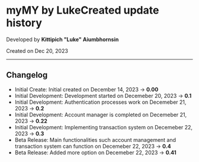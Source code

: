 # myMY by LukeCreated update history

Developed by __Kittipich "Luke" Aiumbhornsin__

Created on Dec 20, 2023

---

## Changelog

- Initial Create: Initial created on December 14, 2023 -> **0.00**
- Initial Development: Development started on Decemeber 20, 2023 -> **0.1**
- Initial Development: Authentication processes work on Decemeber 21, 2023 -> **0.2**
- Initial Development: Account manager is completed on Decemeber 21, 2023 -> **0.22**
- Initial Development: Implementing transaction system on Decemeber 22, 2023 -> **0.3**
- Beta Release: Main functionalities such account management and transaction system can function on Decemeber 22, 2023 -> **0.4**
- Beta Release: Added more option on Decemeber 22, 2023 -> **0.41**
